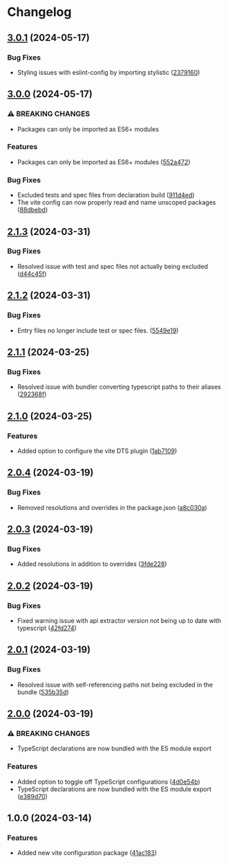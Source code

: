 # Changelog

## [3.0.1](https://github.com/do-ob-io/config/compare/vite-lib-config-v3.0.0...vite-lib-config-v3.0.1) (2024-05-17)


### Bug Fixes

* Styling issues with eslint-config by importing stylistic ([2379160](https://github.com/do-ob-io/config/commit/23791608aec3064c212bf872a05530e678bb664a))

## [3.0.0](https://github.com/do-ob-io/config/compare/vite-lib-config-v2.1.3...vite-lib-config-v3.0.0) (2024-05-17)


### ⚠ BREAKING CHANGES

* Packages can only be imported as ES6+ modules

### Features

* Packages can only be imported as ES6+ modules ([552a472](https://github.com/do-ob-io/config/commit/552a472cc889ff6437e77ddfefaaf8ad1612df31))


### Bug Fixes

* Excluded tests and spec files from declaration build ([911d4ed](https://github.com/do-ob-io/config/commit/911d4ed4d89ccde85b9d5ad01dd98ffe75c19865))
* The vite config can now properly read and name unscoped packages ([88dbebd](https://github.com/do-ob-io/config/commit/88dbebd3c3d87b89a8d4a1383b19c17d1a1942bb))

## [2.1.3](https://github.com/do-ob-io/config/compare/vite-lib-config-v2.1.2...vite-lib-config-v2.1.3) (2024-03-31)


### Bug Fixes

* Resolved issue with test and spec files not actually being excluded ([d44c45f](https://github.com/do-ob-io/config/commit/d44c45f76577c6617b79fcd94c9e4d83882fb6fc))

## [2.1.2](https://github.com/do-ob-io/config/compare/vite-lib-config-v2.1.1...vite-lib-config-v2.1.2) (2024-03-31)


### Bug Fixes

* Entry files no longer include test or spec files. ([5549e19](https://github.com/do-ob-io/config/commit/5549e19805b55457f66b0daa3950dbcef1f80f55))

## [2.1.1](https://github.com/do-ob-io/config/compare/vite-lib-config-v2.1.0...vite-lib-config-v2.1.1) (2024-03-25)


### Bug Fixes

* Resolved issue with bundler converting typescript paths to their aliases ([292368f](https://github.com/do-ob-io/config/commit/292368f52144691dad9ad8118e98358271d1ff65))

## [2.1.0](https://github.com/do-ob-io/config/compare/vite-lib-config-v2.0.4...vite-lib-config-v2.1.0) (2024-03-25)


### Features

* Added option to configure the vite DTS plugin ([1ab7109](https://github.com/do-ob-io/config/commit/1ab7109c6da2cc3e47b079be1785f551a665484b))

## [2.0.4](https://github.com/do-ob-io/config/compare/vite-lib-config-v2.0.3...vite-lib-config-v2.0.4) (2024-03-19)


### Bug Fixes

* Removed resolutions and overrides in the package.json ([a8c030a](https://github.com/do-ob-io/config/commit/a8c030a2639d7fd5ae4a61c72ea5417a14cfb4c6))

## [2.0.3](https://github.com/do-ob-io/config/compare/vite-lib-config-v2.0.2...vite-lib-config-v2.0.3) (2024-03-19)


### Bug Fixes

* Added resolutions in addition to overrides ([3fde228](https://github.com/do-ob-io/config/commit/3fde2285eb72a155261c9545b9913e8ea9ff5600))

## [2.0.2](https://github.com/do-ob-io/config/compare/vite-lib-config-v2.0.1...vite-lib-config-v2.0.2) (2024-03-19)


### Bug Fixes

* Fixed warning issue with api extractor version not being up to date with typescript ([42fd274](https://github.com/do-ob-io/config/commit/42fd274b547d79b445cf0337a04a7560f103209a))

## [2.0.1](https://github.com/do-ob-io/config/compare/vite-lib-config-v2.0.0...vite-lib-config-v2.0.1) (2024-03-19)


### Bug Fixes

* Resolved issue with self-referencing paths not being excluded in the bundle ([535b35d](https://github.com/do-ob-io/config/commit/535b35d9ed8a7fd77f685447d253830e24e1dacf))

## [2.0.0](https://github.com/do-ob-io/config/compare/vite-lib-config-v1.0.0...vite-lib-config-v2.0.0) (2024-03-19)


### ⚠ BREAKING CHANGES

* TypeScript declarations are now bundled with the ES module export

### Features

* Added option to toggle off TypeScript configurations ([4d0e54b](https://github.com/do-ob-io/config/commit/4d0e54bfe0906f539de36f830377edea9cdb9cb9))
* TypeScript declarations are now bundled with the ES module export ([e389d70](https://github.com/do-ob-io/config/commit/e389d70ae8fa9d193d7c7e04839de31fe84e1892))

## 1.0.0 (2024-03-14)


### Features

* Added new vite configuration package ([41ac183](https://github.com/do-ob-io/config/commit/41ac183bbc28edcc0b1677d3da2f2ddb6fca9a56))
